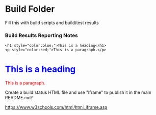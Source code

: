# Build Folder

Fill this with build scripts and build/test results

### Build Results Reporting Notes

```
<h1 style="color:blue;">This is a heading</h1>
<p style="color:red;">This is a paragraph.</p>
```

<h1 style="color:blue;">This is a heading</h1>
<p style="color:red;">This is a paragraph.</p>

Create a build status HTML file and use "lframe" to publish it in the main README.md?

https://www.w3schools.com/html/html_iframe.asp

